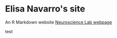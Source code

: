 # Elisa Navarro's site
An R Markdown website [Neuroscience Lab webpage](https://navarroelisa.github.io)

test




